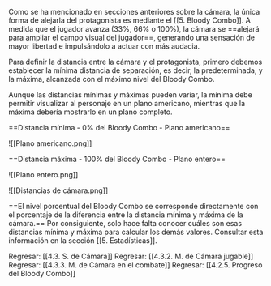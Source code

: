 
Como se ha mencionado en secciones anteriores sobre la cámara, la única forma de alejarla del protagonista es mediante el [[5. Bloody Combo]]. A medida que el jugador avanza (33%, 66% o 100%), la cámara se ==alejará para ampliar el campo visual del jugador==, generando una sensación de mayor libertad e impulsándolo a actuar con más audacia.

Para definir la distancia entre la cámara y el protagonista, primero debemos establecer la mínima distancia de separación, es decir, la predeterminada, y la máxima, alcanzada con el máximo nivel del Bloody Combo.

Aunque las distancias mínimas y máximas pueden variar, la mínima debe permitir visualizar al personaje en un plano americano, mientras que la máxima debería mostrarlo en un plano completo.

==Distancia mínima - 0% del Bloody Combo - Plano americano==

![[Plano americano.png]]

==Distancia máxima - 100% del Bloody Combo - Plano entero==

![[Plano entero.png]]

![[Distancias de cámara.png]]
  
==El nivel porcentual del Bloody Combo se corresponde directamente con el porcentaje de la diferencia entre la distancia mínima y máxima de la cámara.== Por consiguiente, solo hace falta conocer cuáles son esas distancias mínima y máxima para calcular los demás valores. Consultar esta información en la sección [[5. Estadísticas]].


Regresar: [[4.3. S. de Cámara]]
Regresar: [[4.3.2. M. de Cámara jugable]]
Regresar: [[4.3.3. M. de Cámara en el combate]]
Regresar: [[4.2.5. Progreso del Bloody Combo]]

